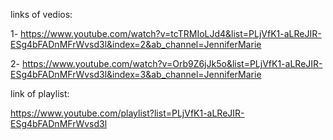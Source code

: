 links of vedios:

1- https://www.youtube.com/watch?v=tcTRMIoLJd4&list=PLjVfK1-aLReJIR-ESg4bFADnMFrWvsd3l&index=2&ab_channel=JenniferMarie

2- https://www.youtube.com/watch?v=Orb9Z6jJk5o&list=PLjVfK1-aLReJIR-ESg4bFADnMFrWvsd3l&index=3&ab_channel=JenniferMarie

link of playlist:

https://www.youtube.com/playlist?list=PLjVfK1-aLReJIR-ESg4bFADnMFrWvsd3l
